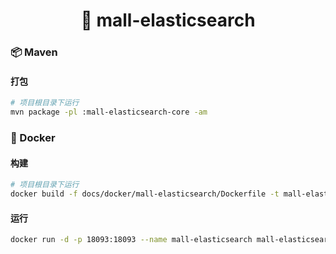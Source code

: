 <h1 align="center">🏪 mall-elasticsearch</h1>

### 📦 Maven

#### 打包

```bash
# 项目根目录下运行
mvn package -pl :mall-elasticsearch-core -am
```

### 🐳 Docker

#### 构建

```bash
# 项目根目录下运行
docker build -f docs/docker/mall-elasticsearch/Dockerfile -t mall-elasticsearch .
```

#### 运行

```bash
docker run -d -p 18093:18093 --name mall-elasticsearch mall-elasticsearch
```

